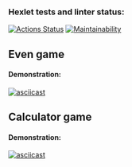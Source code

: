 ### Hexlet tests and linter status:
[![Actions Status](https://github.com/radalana/java-project-61/actions/workflows/hexlet-check.yml/badge.svg)](https://github.com/radalana/java-project-61/actions) [![Maintainability](https://api.codeclimate.com/v1/badges/79077ceef4d03c39313b/maintainability)](https://codeclimate.com/github/radalana/java-project-61/maintainability)


## Even game
#### Demonstration:
[![asciicast](https://asciinema.org/a/fD0CA6vhCuFxUzpcLAiK1fDbl.svg)](https://asciinema.org/a/fD0CA6vhCuFxUzpcLAiK1fDbl)

## Calculator game
#### Demonstration:
[![asciicast](https://asciinema.org/a/WiJC6WT1FBCVKbVKYTx0iLFB6.svg)](https://asciinema.org/a/WiJC6WT1FBCVKbVKYTx0iLFB6)

